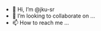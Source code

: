 - 👋 Hi, I’m @jku-sr
- 💞️ I’m looking to collaborate on ...
- 📫 How to reach me ...

<!---
jku-sr/jku-sr is a ✨ special ✨ repository because its `README.md` (this file) appears on your GitHub profile.
You can click the Preview link to take a look at your changes.
--->
